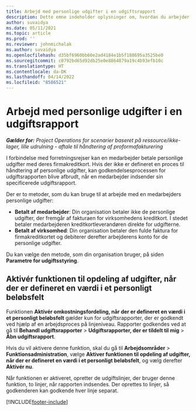 ```yaml
---
title: Arbejd med personlige udgifter i en udgiftsrapport
description: Dette emne indeholder oplysninger om, hvordan du arbejder med personlige udgifter, som medarbejdere afholder sig, mens de rejser i erhvervsmæssige øjemed.
author: suvaidya
ms.date: 05/11/2021
ms.topic: article
ms.prod: ''
ms.reviewer: johnmichalak
ms.author: suvaidya
ms.openlocfilehash: d35bf6960bb60e2ad4184e1b5f188695a3525be0
ms.sourcegitcommit: c0792bd65d92db25e0e8864879a19c4b93efb10c
ms.translationtype: HT
ms.contentlocale: da-DK
ms.lasthandoff: 04/14/2022
ms.locfileid: "8586521"
---
```

# <a name="work-with-personal-expenses-on-an-expense-report"></a>Arbejd med personlige udgifter i en udgiftsrapport

_**Gælder for:** Project Operations for scenarier baseret på ressource/ikke-lager, lille udrulning - aftale til håndtering af proformafakturering_

I forbindelse med forretningsrejser kan en medarbejder betale personlige udgifter med deres firmakreditkort. Hvis der ikke er defineret en proces til håndtering af personlige udgifter, kan godkendelsesprocessen for udgiftsrapporten blive afbrudt, når en medarbejder indsender sin specificerede udgiftsrapport.

Der er to metoder, som du kan bruge til at arbejde med en medarbejders personlige udgifter:

  - **Betalt af medarbejder**: Din organisation betaler ikke de personlige udgifter, der fremgår af fakturaen for virksomhedens kreditkort. I stedet betaler medarbejderen kreditkortleverandøren direkte for udgifterne. 
  - **Betalt af virksomhed**: Din organisation betaler den fulde faktura for firmakreditkortet og debiterer derefter arbejderens konto for de personlige udgifter.

Du kan vælge den metode, som din organisation bruger, på siden **Parametre for udgiftsstyring**.


## <a name="enable-split-expense-function-when-personal-amount-field-has-value-defined"></a>Aktivér funktionen til opdeling af udgifter, når der er defineret en værdi i et personligt beløbsfelt

Funktionen **Aktivér omkostningsfordeling, når der er defineret en værdi i et personligt beløbsfelt** gælder kun for udgiftsrapporter, der er godkendt ved hjælp af en arbejdsproces på linjeniveau. Rapporter godkendes ved at gå til **Behandl udgiftsrapporter** > **Udgiftsrapporter, der er tildelt til mig** > **Åbn udgiftsrapport**. 

Hvis du vil aktivere denne funktion, skal du gå til **Arbejdsområder** > **Funktionsadministration**, vælge **Aktiver funktionen til opdeling af udgifter, når der er defineret en værdi i et personligt beløbsfelt**, og vælg derefter **Aktivér nu**. 

Når funktionen er aktiveret, opretter de udgiftslinjer, der bruger denne funktion, to linjer, når rapporten indsendes. Der oprettes to linjer, så godkenderen kan godkende hver linje separat.


[!INCLUDE[footer-include](../includes/footer-banner.md)]
